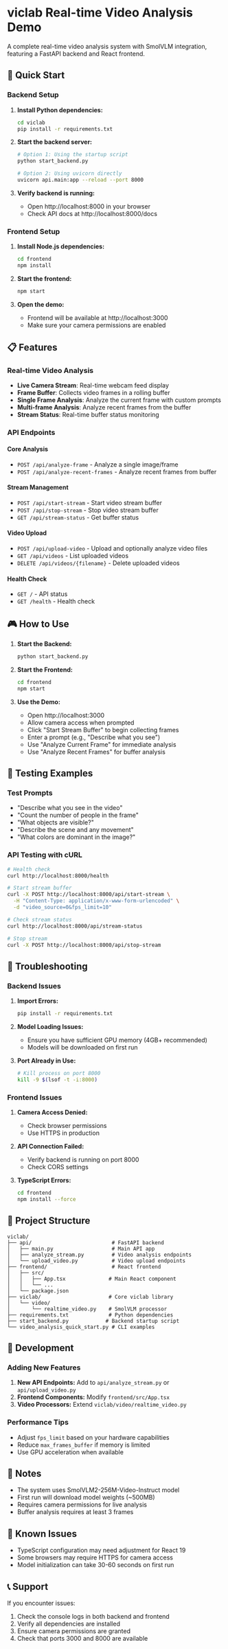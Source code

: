 # viclab Real-time Video Analysis Demo

A complete real-time video analysis system with SmolVLM integration, featuring a FastAPI backend and React frontend.

## 🚀 Quick Start

### Backend Setup

1. **Install Python dependencies:**
   ```bash
   cd viclab
   pip install -r requirements.txt
   ```

2. **Start the backend server:**
   ```bash
   # Option 1: Using the startup script
   python start_backend.py
   
   # Option 2: Using uvicorn directly
   uvicorn api.main:app --reload --port 8000
   ```

3. **Verify backend is running:**
   - Open http://localhost:8000 in your browser
   - Check API docs at http://localhost:8000/docs

### Frontend Setup

1. **Install Node.js dependencies:**
   ```bash
   cd frontend
   npm install
   ```

2. **Start the frontend:**
   ```bash
   npm start
   ```

3. **Open the demo:**
   - Frontend will be available at http://localhost:3000
   - Make sure your camera permissions are enabled

## 📋 Features

### Real-time Video Analysis
- **Live Camera Stream**: Real-time webcam feed display
- **Frame Buffer**: Collects video frames in a rolling buffer
- **Single Frame Analysis**: Analyze the current frame with custom prompts
- **Multi-frame Analysis**: Analyze recent frames from the buffer
- **Stream Status**: Real-time buffer status monitoring

### API Endpoints

#### Core Analysis
- `POST /api/analyze-frame` - Analyze a single image/frame
- `POST /api/analyze-recent-frames` - Analyze recent frames from buffer

#### Stream Management
- `POST /api/start-stream` - Start video stream buffer
- `POST /api/stop-stream` - Stop video stream buffer
- `GET /api/stream-status` - Get buffer status

#### Video Upload
- `POST /api/upload-video` - Upload and optionally analyze video files
- `GET /api/videos` - List uploaded videos
- `DELETE /api/videos/{filename}` - Delete uploaded videos

#### Health Check
- `GET /` - API status
- `GET /health` - Health check

## 🎮 How to Use

1. **Start the Backend:**
   ```bash
   python start_backend.py
   ```

2. **Start the Frontend:**
   ```bash
   cd frontend
   npm start
   ```

3. **Use the Demo:**
   - Open http://localhost:3000
   - Allow camera access when prompted
   - Click "Start Stream Buffer" to begin collecting frames
   - Enter a prompt (e.g., "Describe what you see")
   - Use "Analyze Current Frame" for immediate analysis
   - Use "Analyze Recent Frames" for buffer analysis

## 🧪 Testing Examples

### Test Prompts
- "Describe what you see in the video"
- "Count the number of people in the frame"
- "What objects are visible?"
- "Describe the scene and any movement"
- "What colors are dominant in the image?"

### API Testing with cURL

```bash
# Health check
curl http://localhost:8000/health

# Start stream buffer
curl -X POST http://localhost:8000/api/start-stream \
  -H "Content-Type: application/x-www-form-urlencoded" \
  -d "video_source=0&fps_limit=10"

# Check stream status
curl http://localhost:8000/api/stream-status

# Stop stream
curl -X POST http://localhost:8000/api/stop-stream
```

## 🔧 Troubleshooting

### Backend Issues

1. **Import Errors:**
   ```bash
   pip install -r requirements.txt
   ```

2. **Model Loading Issues:**
   - Ensure you have sufficient GPU memory (4GB+ recommended)
   - Models will be downloaded on first run

3. **Port Already in Use:**
   ```bash
   # Kill process on port 8000
   kill -9 $(lsof -t -i:8000)
   ```

### Frontend Issues

1. **Camera Access Denied:**
   - Check browser permissions
   - Use HTTPS in production

2. **API Connection Failed:**
   - Verify backend is running on port 8000
   - Check CORS settings

3. **TypeScript Errors:**
   ```bash
   cd frontend
   npm install --force
   ```

## 📁 Project Structure

```
viclab/
├── api/                          # FastAPI backend
│   ├── main.py                   # Main API app
│   ├── analyze_stream.py         # Video analysis endpoints
│   └── upload_video.py           # Video upload endpoints
├── frontend/                     # React frontend
│   ├── src/
│   │   ├── App.tsx              # Main React component
│   │   └── ...
│   └── package.json
├── viclab/                      # Core viclab library
│   └── video/
│       └── realtime_video.py    # SmolVLM processor
├── requirements.txt             # Python dependencies
├── start_backend.py            # Backend startup script
└── video_analysis_quick_start.py # CLI examples
```

## 🚀 Development

### Adding New Features

1. **New API Endpoints:** Add to `api/analyze_stream.py` or `api/upload_video.py`
2. **Frontend Components:** Modify `frontend/src/App.tsx`
3. **Video Processors:** Extend `viclab/video/realtime_video.py`

### Performance Tips

- Adjust `fps_limit` based on your hardware capabilities
- Reduce `max_frames_buffer` if memory is limited
- Use GPU acceleration when available

## 📝 Notes

- The system uses SmolVLM2-256M-Video-Instruct model
- First run will download model weights (~500MB)
- Requires camera permissions for live analysis
- Buffer analysis requires at least 3 frames

## 🐛 Known Issues

- TypeScript configuration may need adjustment for React 19
- Some browsers may require HTTPS for camera access
- Model initialization can take 30-60 seconds on first run

## 📞 Support

If you encounter issues:

1. Check the console logs in both backend and frontend
2. Verify all dependencies are installed
3. Ensure camera permissions are granted
4. Check that ports 3000 and 8000 are available 